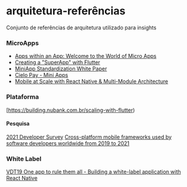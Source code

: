 ﻿# arquitetura-referências
Conjunto de referências de arquitetura utilizado para insights

### MicroApps
- [Apps within an App: Welcome to the World of Micro Apps](https://www.robosoftin.com/blog/world-of-micro-apps)
- [Creating a "SuperApp" with Flutter](https://tonytruong.net/creating-a-superapp-with-flutter)
- [MiniApp Standardization White Paper](https://www.w3.org/TR/mini-app-white-paper/#introduction)
- [Cielo Pay - Mini Apps](https://desenvolvedores.cielo.com.br/api-portal/sites/default/files/Cielo_Pay_-_Mini_Apps_V7.pdf)
- [Mobile at Scale with React Native & Multi-Module Architecture](https://www.droidcon.com/media-detail?video=352688424)

### Plataforma 
[https://building.nubank.com.br/scaling-with-flutter)

#### Pesquisa
[2021 Developer Survey](https://insights.stackoverflow.com/survey/2021#overview)
[Cross-platform mobile frameworks used by software developers worldwide from 2019 to 2021](https://www.statista.com/statistics/869224/worldwide-software-developer-working-hours)


### White Label
[VDT19 One app to rule them all - Building a white-label application with React Native](https://www.youtube.com/watch?v=M0Y01qrXQHo)

